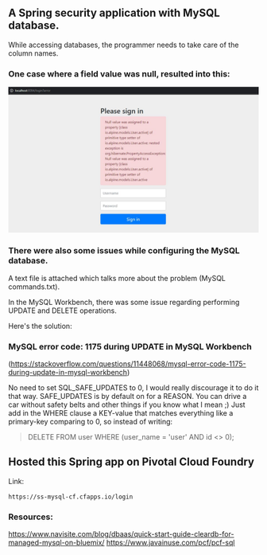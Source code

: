 ## A Spring security application with MySQL database.

While accessing databases, the programmer needs to take care of the column names.


### One case where a field value was null, resulted into this:

![Alt text](assests/P981313.JPG?raw=true "Null value error")

### There were also some issues while configuring the MySQL database.
A text file is attached which talks more about the problem (MySQL commands.txt).


In the MySQL Workbench, there was some issue regarding performing UPDATE and DELETE operations.

Here's the solution:

### MySQL error code: 1175 during UPDATE in MySQL Workbench
(https://stackoverflow.com/questions/11448068/mysql-error-code-1175-during-update-in-mysql-workbench)

No need to set SQL_SAFE_UPDATES to 0, I would really discourage it to do it that way. SAFE_UPDATES is by default on for a REASON. You can drive a car without safety belts and other things if you know what I mean ;) Just add in the WHERE clause a KEY-value that matches everything like a primary-key comparing to 0, so instead of writing:

> DELETE FROM user WHERE (user_name = 'user' AND id <> 0);


## Hosted this Spring app on Pivotal Cloud Foundry

Link:

```
https://ss-mysql-cf.cfapps.io/login
```

### Resources:
https://www.navisite.com/blog/dbaas/quick-start-guide-cleardb-for-managed-mysql-on-bluemix/
https://www.javainuse.com/pcf/pcf-sql
